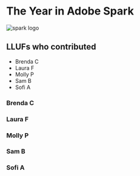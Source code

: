 # The Year in Adobe Spark
![spark logo](https://files.slack.com/files-pri/T0HTW3H0V-F014BGPBQ68/spark.png?pub_secret=c0f1e37940)

## LLUFs who contributed 
* Brenda C
* Laura F
* Molly P
* Sam B
* Sofi A


### Brenda C

### Laura F

### Molly P 

### Sam B

### Sofi A 
